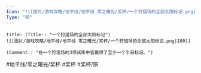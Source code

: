```yaml
---
Icon: "![[图片/游戏攻略/地平线/地平线 零之曙光/奖杯/一个狩猎场的全部太阳标记.png|30]]"
Type: "铜"
---
```

```ad-common-bronze-trophy
title: (Title:: "一个狩猎场的全部太阳标记")
![[图片/游戏攻略/地平线/地平线 零之曙光/奖杯/一个狩猎场的全部太阳标记.png|100]]

(Comment:: "在一个狩猎场的3项试炼中皆赢得了至少一个半日标记。")
```

#地平线/零之曙光/奖杯 #奖杯 #奖杯/铜
